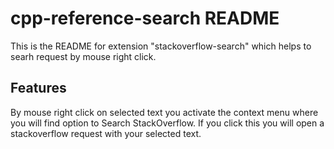 # cpp-reference-search README

This is the README for extension "stackoverflow-search" which helps to searh request by mouse right click. 

## Features

By mouse right click on selected text you activate the context menu where you will find option to Search StackOverflow. If you click this you will open a stackoverflow request with your selected text.



